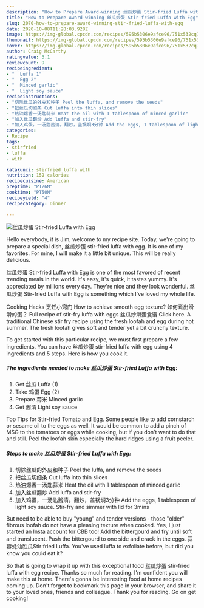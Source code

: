 ```yaml
---
description: "How to Prepare Award-winning 丝瓜炒蛋 Stir-fried Luffa with Egg"
title: "How to Prepare Award-winning 丝瓜炒蛋 Stir-fried Luffa with Egg"
slug: 2070-how-to-prepare-award-winning-stir-fried-luffa-with-egg
date: 2020-10-08T11:28:03.928Z
image: https://img-global.cpcdn.com/recipes/595b5306e9afce96/751x532cq70/丝瓜炒蛋-stir-fried-luffa-with-egg-recipe-main-photo.jpg
thumbnail: https://img-global.cpcdn.com/recipes/595b5306e9afce96/751x532cq70/丝瓜炒蛋-stir-fried-luffa-with-egg-recipe-main-photo.jpg
cover: https://img-global.cpcdn.com/recipes/595b5306e9afce96/751x532cq70/丝瓜炒蛋-stir-fried-luffa-with-egg-recipe-main-photo.jpg
author: Craig McCarthy
ratingvalue: 3.1
reviewcount: 9
recipeingredient:
- "  Luffa 1"
- "  Egg 2"
- "  Minced garlic"
- "  Light soy sauce"
recipeinstructions:
- "切除丝瓜的外皮和种子 Peel the luffa, and remove the seeds"
- "把丝瓜切细条 Cut luffa into thin slices"
- "热油爆香一汤匙蒜米 Heat the oil with 1 tablespoon of minced garlic"
- "加入丝瓜翻炒 Add luffa and stir-fry"
- "加入鸡蛋，一汤匙酱清。翻炒，盖锅焖3分钟 Add the eggs, 1 tablespoon of light soy sauce. Stir-fry and simmer with lid for 3mins"
categories:
- Recipe
tags:
- stirfried
- luffa
- with

katakunci: stirfried luffa with 
nutrition: 152 calories
recipecuisine: American
preptime: "PT26M"
cooktime: "PT50M"
recipeyield: "4"
recipecategory: Dinner

---
```



![丝瓜炒蛋 Stir-fried Luffa with Egg](https://img-global.cpcdn.com/recipes/595b5306e9afce96/751x532cq70/丝瓜炒蛋-stir-fried-luffa-with-egg-recipe-main-photo.jpg)

Hello everybody, it is Jim, welcome to my recipe site. Today, we're going to prepare a special dish, 丝瓜炒蛋 stir-fried luffa with egg. It is one of my favorites. For mine, I will make it a little bit unique. This will be really delicious.

丝瓜炒蛋 Stir-fried Luffa with Egg is one of the most favored of recent trending meals in the world. It's easy, it's quick, it tastes yummy. It's appreciated by millions every day. They're nice and they look wonderful. 丝瓜炒蛋 Stir-fried Luffa with Egg is something which I've loved my whole life.

Cooking Hacks 烹饪小窍门 How to achieve smooth egg texture? 如何煮出滑滑的蛋？ Full recipe of stir-fry luffa with eggs 丝瓜炒滑蛋食谱 Click here. A traditional Chinese stir fry recipe using the fresh loofah and egg during hot summer. The fresh loofah gives soft and tender yet a bit crunchy texture.


To get started with this particular recipe, we must first prepare a few ingredients. You can have 丝瓜炒蛋 stir-fried luffa with egg using 4 ingredients and 5 steps. Here is how you cook it.

<!--inarticleads1-->

##### The ingredients needed to make 丝瓜炒蛋 Stir-fried Luffa with Egg:

1. Get  丝瓜 Luffa (1)
1. Take  鸡蛋 Egg (2)
1. Prepare  蒜米 Minced garlic
1. Get  酱清 Light soy sauce


Top Tips for Stir-fried Tomato and Egg. Some people like to add cornstarch or sesame oil to the eggs as well. It would be common to add a pinch of MSG to the tomatoes or eggs while cooking, but if you don&#39;t want to do that and still. Peel the loofah skin especially the hard ridges using a fruit peeler. 

<!--inarticleads2-->

##### Steps to make 丝瓜炒蛋 Stir-fried Luffa with Egg:

1. 切除丝瓜的外皮和种子 Peel the luffa, and remove the seeds
1. 把丝瓜切细条 Cut luffa into thin slices
1. 热油爆香一汤匙蒜米 Heat the oil with 1 tablespoon of minced garlic
1. 加入丝瓜翻炒 Add luffa and stir-fry
1. 加入鸡蛋，一汤匙酱清。翻炒，盖锅焖3分钟 Add the eggs, 1 tablespoon of light soy sauce. Stir-fry and simmer with lid for 3mins


But need to be able to buy &#34;young&#34; and tender versions - those &#34;older&#34; fibrous loofah do not have a pleasing texture when cooked. Yes, I just started an Insta account for CBB too! Add the bittergourd and fry until soft and translucent. Push the bittergourd to one side and crack in the eggs. 蒜蓉蚝油胜瓜Stir fried Luffa. You&#39;ve used luffa to exfoliate before, but did you know you could eat it? 

So that is going to wrap it up with this exceptional food 丝瓜炒蛋 stir-fried luffa with egg recipe. Thanks so much for reading. I'm confident you will make this at home. There's gonna be interesting food at home recipes coming up. Don't forget to bookmark this page in your browser, and share it to your loved ones, friends and colleague. Thank you for reading. Go on get cooking!
